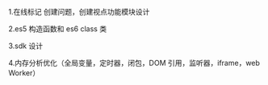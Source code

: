 1.在线标记 创建问题，创建视点功能模块设计

2.es5 构造函数和 es6 class 类

3.sdk 设计

4.内存分析优化（全局变量，定时器，闭包，DOM 引用，监听器，iframe，web Worker）
